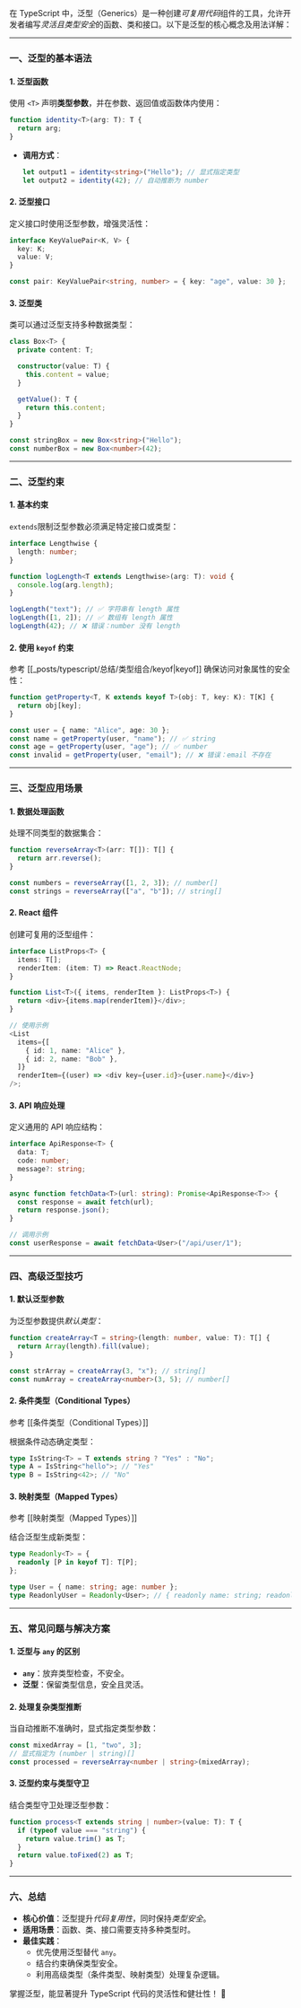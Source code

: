 
在 TypeScript 中，泛型（Generics）是一种创建*可复用代码*组件的工具，允许开发者编写*灵活且类型安全*的函数、类和接口。以下是泛型的核心概念及用法详解：

---

### 一、泛型的基本语法

#### 1. **泛型函数**

使用 `<T>` 声明**类型参数**，并在参数、返回值或函数体内使用：

```typescript
function identity<T>(arg: T): T {
  return arg;
}
```

- **调用方式**：
  ```typescript
  let output1 = identity<string>("Hello"); // 显式指定类型
  let output2 = identity(42); // 自动推断为 number
  ```

#### 2. **泛型接口**

定义接口时使用泛型参数，增强灵活性：

```typescript
interface KeyValuePair<K, V> {
  key: K;
  value: V;
}

const pair: KeyValuePair<string, number> = { key: "age", value: 30 };
```

#### 3. **泛型类**

类可以通过泛型支持多种数据类型：

```typescript
class Box<T> {
  private content: T;

  constructor(value: T) {
    this.content = value;
  }

  getValue(): T {
    return this.content;
  }
}

const stringBox = new Box<string>("Hello");
const numberBox = new Box<number>(42);
```

---

### 二、泛型约束

#### 1. **基本约束**

`extends`限制泛型参数必须满足特定接口或类型：

```typescript
interface Lengthwise {
  length: number;
}

function logLength<T extends Lengthwise>(arg: T): void {
  console.log(arg.length);
}

logLength("text"); // ✅ 字符串有 length 属性
logLength([1, 2]); // ✅ 数组有 length 属性
logLength(42); // ❌ 错误：number 没有 length
```

#### 2. **使用 `keyof` 约束**
参考 [[_posts/typescript/总结/类型组合/keyof|keyof]]
确保访问对象属性的安全性：

```typescript
function getProperty<T, K extends keyof T>(obj: T, key: K): T[K] {
  return obj[key];
}

const user = { name: "Alice", age: 30 };
const name = getProperty(user, "name"); // ✅ string
const age = getProperty(user, "age"); // ✅ number
const invalid = getProperty(user, "email"); // ❌ 错误：email 不存在
```

---

### 三、泛型应用场景

#### 1. **数据处理函数**

处理不同类型的数据集合：

```typescript
function reverseArray<T>(arr: T[]): T[] {
  return arr.reverse();
}

const numbers = reverseArray([1, 2, 3]); // number[]
const strings = reverseArray(["a", "b"]); // string[]
```

#### 2. **React 组件**

创建可复用的泛型组件：

```typescript
interface ListProps<T> {
  items: T[];
  renderItem: (item: T) => React.ReactNode;
}

function List<T>({ items, renderItem }: ListProps<T>) {
  return <div>{items.map(renderItem)}</div>;
}

// 使用示例
<List
  items={[
    { id: 1, name: "Alice" },
    { id: 2, name: "Bob" },
  ]}
  renderItem={(user) => <div key={user.id}>{user.name}</div>}
/>;
```

#### 3. **API 响应处理**

定义通用的 API 响应结构：

```typescript
interface ApiResponse<T> {
  data: T;
  code: number;
  message?: string;
}

async function fetchData<T>(url: string): Promise<ApiResponse<T>> {
  const response = await fetch(url);
  return response.json();
}

// 调用示例
const userResponse = await fetchData<User>("/api/user/1");
```

---

### 四、高级泛型技巧

#### 1. **默认泛型参数**

为泛型参数提供*默认类型*：

```typescript
function createArray<T = string>(length: number, value: T): T[] {
  return Array(length).fill(value);
}

const strArray = createArray(3, "x"); // string[]
const numArray = createArray<number>(3, 5); // number[]
```

#### 2. **条件类型（Conditional Types）**
参考 [[条件类型（Conditional Types）]]

根据条件动态确定类型：

```typescript
type IsString<T> = T extends string ? "Yes" : "No";
type A = IsString<"hello">; // "Yes"
type B = IsString<42>; // "No"
```

#### 3. **映射类型（Mapped Types）**
参考 [[映射类型（Mapped Types）]]

结合泛型生成新类型：

```typescript
type Readonly<T> = {
  readonly [P in keyof T]: T[P];
};

type User = { name: string; age: number };
type ReadonlyUser = Readonly<User>; // { readonly name: string; readonly age: number }
```

---

### 五、常见问题与解决方案

#### 1. **泛型与 `any` 的区别**

- **`any`**：放弃类型检查，不安全。
- **泛型**：保留类型信息，安全且灵活。

#### 2. **处理复杂类型推断**

当自动推断不准确时，显式指定类型参数：

```typescript
const mixedArray = [1, "two", 3];
// 显式指定为 (number | string)[]
const processed = reverseArray<number | string>(mixedArray);
```

#### 3. **泛型约束与类型守卫**

结合类型守卫处理泛型参数：

```typescript
function process<T extends string | number>(value: T): T {
  if (typeof value === "string") {
    return value.trim() as T;
  }
  return value.toFixed(2) as T;
}
```

---

### 六、总结

- **核心价值**：泛型提升*代码复用性*，同时保持*类型安全*。
- **适用场景**：函数、类、接口需要支持多种类型时。
- **最佳实践**：
  - 优先使用泛型替代 `any`。
  - 结合约束确保类型安全。
  - 利用高级类型（条件类型、映射类型）处理复杂逻辑。

掌握泛型，能显著提升 TypeScript 代码的灵活性和健壮性！ 🚀
